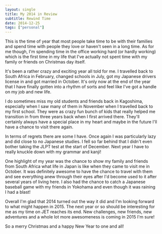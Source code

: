```yaml
---
layout: single
title: My 2014 in Review
subtitle: Rewind Time
date: 2014-12-25
tags: ["personal"]
---
```

This is the time of year that most people take time to be with their families and spend time with people they love or haven't seen in a long time. As for me though, I'm spending time in the office working hard (or hardly working) which is the first time in my life that I've actually not spent time with my family or friends on Christmas day itself.

It's been a rather crazy and exciting year all told for me. I travelled back to South Africa in February, changed schools in July, got my Japanese drivers license in and got married in October. It's only now at the end of the year that I have finally gotten into a rhythm of sorts and feel like I've got a handle on my job and new life.

I do sometimes miss my old students and friends back in Kagoshima, especially when I saw many of them in November when I travelled back to my first school. They were as crazy fun bunch of kids that really helped me transition in from three years back when I first arrived there. They'll certainly always have a special place in my heart and maybe in the future I'll have a chance to visit there again.

In terms of regrets there are some I have. Once again I was particularly lazy and did close to no Japanese studies. I fell so far behind that I didn't even bother taking the JLPT test at the start of December. Next year I have to really knuckle down with my grammar and kanji!

One highlight of my year was the chance to show my family and friends from South Africa what life in Japan is like when they came to visit me in October. It was definitely awesome to have the chance to travel with them and see everything anew through their eyes after I'd become used to it after several years of living here. I also had the chance to catch a Japanese baseball game with my friends in Yokohama and even though it was raining I had a blast!

Overall I'm glad that 2014 turned out the way it did and I'm looking forward to what might happen in 2015. The next year or so should be interesting for me as my time on JET reaches its end. New challenges, new friends, new adventures and a whole lot more awesomeness is coming in 2015 I'm sure!

So a merry Christmas and a happy New Year to one and all!